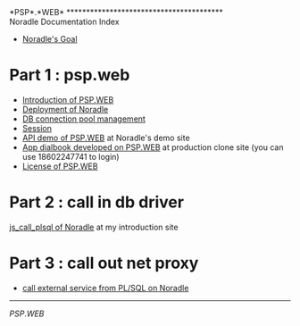 <link type="text/css" rel="stylesheet" href="doc.css" />
<span class="psp_logo">*PSP*.*WEB*<span>
****************************************

<div id="title">  Noradle Documentation Index  </div>


* [Noradle's Goal](NoradleGoal.html)

Part 1 : psp.web
==========

* [Introduction of PSP.WEB](introduction.html)
* [Deployment of Noradle](deployment.html)
* [DB connection pool management](db_conn_pool_mgm.html)
* [Session](session.html)
* [API demo of PSP.WEB](http://example.noradle.com/demo/index_b.frame) at Noradle's demo site
* [App dialbook developed on PSP.WEB](http://demo.unidialbook.com) at production clone site (you can use 18602247741 to login)
* [License of PSP.WEB](license.html)

Part 2 : call in db driver
======

[js_call_plsql of Noradle](js_call_plsql.html) at my introduction site


Part 3 : call out net proxy
======

* [call external service from PL/SQL on Noradle](call_out.html)


**********************************************
<span class="psp_logo footer">*PSP*.*WEB*<span>